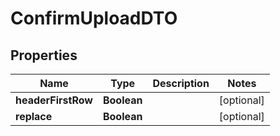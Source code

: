 # ConfirmUploadDTO

## Properties
Name | Type | Description | Notes
------------ | ------------- | ------------- | -------------
**headerFirstRow** | **Boolean** |  |  [optional]
**replace** | **Boolean** |  |  [optional]
